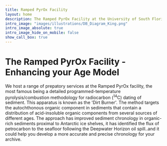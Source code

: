 ```yaml
---
title: Ramped PyrOx Facility
layout: home
description: The Ramped PyrOx Facility at the University of South Florida
intro_image: "images/illustrations/DB_Diagram_King.png"
intro_image_absolute: true
intro_image_hide_on_mobile: false
show_call_box: true
---
```


# The Ramped PyrOx Facility - Enhancing your Age Model

We host a range of prepatory services at the Ramped PyrOx facility, the most famous being a detailed programmed-temperature pyrolysis/combustion methodology for radiocarbon (<sup>14</sup>C) dating of sediment. This apparatus is known as the 'Dirt Burner'. The method targets the autochthonous organic component in sediments that contain a distribution of acid-insoluble organic components from several sources of different ages. The approach has improved sediment chronology in organic-rich sediments proximal to Antarctic ice shelves, it has identified the flux of petrocarbon to the seafloor following the Deepwater Horizon oil spill..and it could help you develop a more accurate and precise chronology for your archive.
